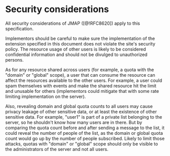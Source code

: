 # Security considerations

All security considerations of JMAP ([@!RFC8620]) apply to this specification.

Implementors should be careful to make sure the implementation of the extension specified in this document does not violate the site's 
security policy. The resource usage of other users is likely to be considered confidential information and should not be divulged to
unauthorized persons. 

As for any resource shared across users (for example, a quota with the "domain" or "global" scope), a user that can consume
the resource can affect the resources available to the other users. For example, a user could spam themselves with events and 
make the shared resource hit the limit and unusable for others (implementors could mitigate that with some rate limiting 
implementation on the server).

Also, revealing domain and global quota counts to all users may cause privacy leakage of other sensitive data, 
or at least the existence of other sensitive data. For example, "user1" is part of a private list
belonging to the server, so he shouldn't know how many users are in there. But by comparing the quota count
before and after sending a message to the list, it could reveal the number of people of the list, as the 
domain or global quota count would go up by the number of people subscribed. Likely to limit those attacks, quotas with 
"domain" or "global" scope should only be visible to the administrators of the server and not all users.